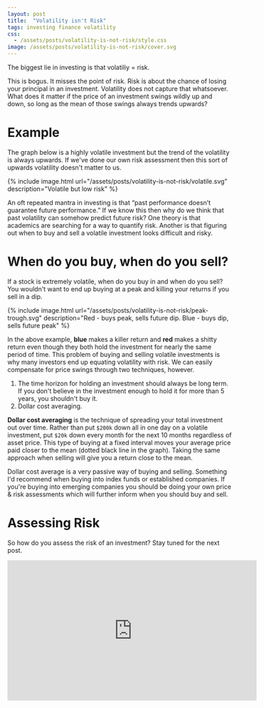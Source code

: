 ```yaml
---
layout: post
title:  "Volatility isn't Risk"
tags: investing finance volatility
css:
  - /assets/posts/volatility-is-not-risk/style.css
image: /assets/posts/volatility-is-not-risk/cover.svg
---
```


The biggest lie in investing is that volatiliy = risk.

This is bogus. It misses the point of risk. Risk is about the chance of losing your principal in an investment. Volatility does not capture that whatsoever. What does it matter if the price of an investment swings wildly up and down, so long as the mean of those swings always trends upwards?

# Example

The graph below is a highly volatile investment but the trend of the volatility is always upwards. If we've done our own risk assessment then this sort of upwards volatility doesn't matter to us.

{% include image.html url="/assets/posts/volatility-is-not-risk/volatile.svg" description="Volatile but low risk" %}

An oft repeated mantra in investing is that “past performance doesn’t guarantee future performance.” If we know this then why do we think that past volatility can somehow predict future risk? One theory is that academics are searching for a way to quantify risk. Another is that figuring out when to buy and sell a volatile investment looks difficult and risky.

# When do you buy, when do you sell?

If a stock is extremely volatile, when do you buy in and when do you sell? You wouldn't want to end up buying at a peak and killing your returns if you sell in a dip.

{% include image.html url="/assets/posts/volatility-is-not-risk/peak-trough.svg" description="Red - buys peak, sells future dip. Blue - buys dip, sells future peak" %}

In the above example, **<span class="blue">blue</span>** makes a killer return and **<span class="red">red</span>** makes a shitty return even though they both hold the investment for nearly the same period of time. This problem of buying and selling volatile investments is why many investors end up equating volatility with risk. We can easily compensate for price swings through two techniques, however.

1. The time horizon for holding an investment should always be long term. If you don't believe in the investment enough to hold it for more than 5 years, you shouldn't buy it.
2. Dollar cost averaging.

**Dollar cost averaging** is the technique of spreading your total investment out over time. Rather than put `$200k` down all in one day on a volatile investment, put `$20k` down every month for the next 10 months regardless of asset price. This type of buying at a fixed interval moves your average price paid closer to the mean (dotted black line in the graph). Taking the same approach when selling will give you a return close to the mean.

Dollar cost average is a very passive way of buying and selling. Something I'd recommend when buying into index funds or established companies. If you're buying into emerging companies you should be doing your own price & risk assessments which will further inform when you should buy and sell.

# Assessing Risk

So how do you assess the risk of an investment? Stay tuned for the next post.

<center><iframe width="560" height="315" src="https://www.youtube.com/embed/KmQk4zkrdzU" frameborder="0" allow="accelerometer; autoplay; clipboard-write; encrypted-media; gyroscope; picture-in-picture" allowfullscreen></iframe><center>

